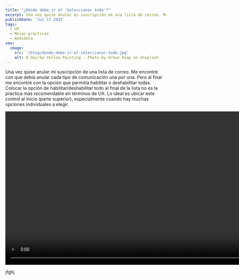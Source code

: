 ```yaml
---
title: "¿Dónde debe ir el 'Seleccionar todo'?"
excerpt: Una vez quise anular mi suscripción de una lista de correo. Me encontré con que debía anular cada tipo de comunicación una por una. Pero al final me encontré con una sorpresa que para mi perspectiva estaba mal ubicada.
publishDate: 'Jul 17 2025'
tags:
  - UX
  - Malas prácticas
  - Anécdota
seo:
  image:
    src: '/blog/donde-debe-ir-el-seleccionar-todo.jpg'
    alt: A Quirky Yellow Painting - Photo by Orkun Azap on Unsplash
---
```


Una vez quise anular mi suscripción de una lista de correo. Me encontré con que debía anular cada tipo de comunicación una por una. Pero al final me encontré con la opción que permitía habilitar o deshabilitar todas. Colocar la opción de habilitar/deshabilitar todo al final de la lista no es la práctica más recomendable en términos de UX. Lo ideal es ubicar este control al inicio (parte superior), especialmente cuando hay muchas opciones individuales a elegir.

<video width="961" controls>
 <source src="/blog/donde-debe-ir-el-seleccionar-todo.webm" type="video/webm">
</video>

jfghj

